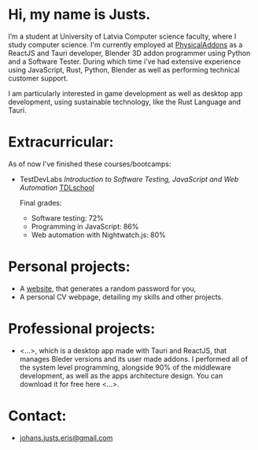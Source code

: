 # Hi, my name is Justs.
I’m a student at University of Latvia Computer science faculty, where I study computer science. I'm currently employed at [PhysicalAddons](https://www.physicaladdons.com/psa/) as a ReactJS and Tauri developer, Blender 3D addon programmer using Python and a Software Tester. During which time i've had extensive experience using JavaScript, Rust, Python, Blender as well as performing technical customer support.

I am particularly interested in game development as well as desktop app development, using sustainable technology, like the Rust Language and Tauri.

# Extracurricular:

As of now I've finished these courses/bootcamps:
- TestDevLabs *Introduction to Software Testing, JavaScript and Web Automation* [TDLschool](https://tdlschool.com/)
  
  Final grades:
  - Software testing: 72%
  - Programming in JavaScript: 86%
  - Web automation with Nightwatch.js: 80%


# Personal projects:
- A [website](https://jjeris.github.io/random-password-generator-website/), that generates a random password for you,
- A personal CV webpage, detailing my skills and other projects.

# Professional projects:
- <...>, which is a desktop app made with Tauri and ReactJS, that manages Bleder versions and its user made addons. I performed all of the system level programming, alongside 90% of the middleware development, as well as the apps architecture design. You can download it for free here <...>.

# Contact:
- johans.justs.eris@gmail.com


<!---
JJeris/JJeris is a ✨ special ✨ repository because its `README.md` (this file) appears on your GitHub profile.
You can click the Preview link to take a look at your changes.
--->
